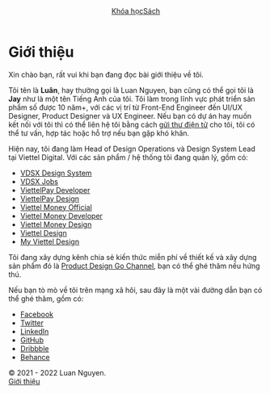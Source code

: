 
<!DOCTYPE html><html lang="en"><head><link rel="manifest" href="/manifest.json"/><link rel="icon" href="/favicon.ico" type="image/x-icon"/><link rel="icon" href="/favicon-16x16.png" type="image/png" sizes="16x16"/><link rel="icon" href="/favicon-32x32.png" type="image/png" sizes="32x32"/><link rel="apple-touch-icon" href="/touch-icon-iphone.png"/><link rel="apple-touch-icon" sizes="72x72" href="/touch-icon-ipad.png"/><link rel="apple-touch-icon" sizes="114x114" href="/touch-icon-iphone4.png"/><link rel="apple-touch-icon" sizes="144x144" href="/touch-icon-retina-ipad.png"/><meta name="theme-color" content="#16151a"/><meta name="viewport" content="width=device-width"/><meta charSet="utf-8"/><script>!function(){try{var d=document.documentElement.classList;d.remove('light','dark');var e=localStorage.getItem("theme");if(e){d.add(e)}else{d.add('dark');}}catch(t){}}();</script><title>Giới thiệu · Luan Nguyen</title><meta content="Working at the intersection of design and technologies. Also, passionate about Design Systems." name="description"/><meta property="og:url" content="https://luannguyen.design/gioi-thieu"/><link rel="canonical" href="https://luannguyen.design/gioi-thieu"/><meta property="og:type" content="website"/><meta property="og:site_name" content="Luan Nguyen · Digital Product Designer"/><meta property="og:description" content="Working at the intersection of design and technologies. Also, passionate about Design Systems."/><meta property="og:title" content="Giới thiệu · Luan Nguyen"/><meta property="og:image" content="https://luannguyen.design/index.jpg"/><meta name="twitter:card" content="summary_large_image"/><meta name="twitter:site" content="@luannguyen252"/><meta name="twitter:title" content="Giới thiệu · Luan Nguyen"/><meta name="twitter:description" content="Working at the intersection of design and technologies. Also, passionate about Design Systems."/><meta name="twitter:image" content="https://luannguyen.design/index.jpg"/><meta name="next-head-count" content="17"/><link rel="preload" href="/_next/static/css/6b39645d2fe7e99a5806.css" as="style"/><link rel="stylesheet" href="/_next/static/css/6b39645d2fe7e99a5806.css" data-n-g=""/><noscript data-n-css=""></noscript><script defer="" nomodule="" src="/_next/static/chunks/polyfills-381dbb3c33243b4920e6.js"></script><script src="/_next/static/chunks/webpack-deccef4b6f952a287e77.js" defer=""></script><script src="/_next/static/chunks/framework-64c50c9c66a92d1f3740.js" defer=""></script><script src="/_next/static/chunks/main-5dae5a8fec447859e5be.js" defer=""></script><script src="/_next/static/chunks/pages/_app-abcd7682b772e6cf6e3a.js" defer=""></script><script src="/_next/static/chunks/pages/gioi-thieu-75e627460f67ef80dd29.js" defer=""></script><script src="/_next/static/SjYBVc2uccVMEqsjrfxTR/_buildManifest.js" defer=""></script><script src="/_next/static/SjYBVc2uccVMEqsjrfxTR/_ssgManifest.js" defer=""></script></head><body><div id="__next"><div class="bg"></div><div class="pt-safe backdrop-filter backdrop-blur w-full fixed z-50 top-0 left-0"><header class="bg-white bg-opacity-60 border-b dark:bg-black dark:bg-opacity-60 dark:border-gray-800"><div class="mx-auto px-safe px-8 sm:pb-0 max-w-screen-md"><div class="flex items-center justify-between py-4"><a title="Quay lại Trang chủ" class="w-10 h-10 bg-black-200 dark:bg-gray-800 rounded-full shadow-inner logo hover:ring-2 ring-gray-300 transition-all duration-200" href="/"></a><div class="flex items-center"><nav><a class="text-gray-900 dark:text-white pr-6 py-4 " title="Khóa học" href="/khoa-hoc">Khóa học</a><a class="text-gray-900 dark:text-white pr-6 py-4 " title="Sách" href="/sach">Sách</a></nav></div></div></div></header></div><div class="content"><div class="main"><main class="mx-auto px-safe pt-18 pb-16 sm:pb-0 max-w-screen-md"><div class="max-w-5xl px-8 py-0 mx-auto"><h1 class="mt-5 mb-2">Giới thiệu</h1><p class="mb-10 text-gray-500 dark:text-gray-400">Xin chào bạn, rất vui khi bạn đang đọc bài giới thiệu về tôi.</p><div class="prose dark:prose-dark"><p>Tôi tên là <strong>Luân</strong>, hay thường gọi là Luan Nguyen, bạn cũng có thể gọi tôi là <strong>Jay</strong> như là một tên Tiếng Anh của tôi. Tôi làm trong lĩnh vực phát triển sản phẩm số được 10 năm+, với các vị trí từ Front-End Engineer đến UI/UX Designer, Product Designer và UX Engineer. Nếu bạn có dự án hay muốn kết nối với tôi thì có thể liên hệ tôi bằng cách<!-- --> <a title="Gửi thư điện tử đến hello@luannguyen.design" href="mailto:hello@luannguyen.design?subject=Xin chào Luân!">gửi thư điện tử</a> <!-- -->cho tôi, tôi có thể tư vấn, hợp tác hoặc hỗ trợ nếu bạn gặp khó khăn.</p><p>Hiện nay, tôi đang làm Head of Design Operations và Design System Lead tại Viettel Digital. Với các sản phẩm / hệ thống tôi đang quản lý, gồm có:</p><ul><li class="my-2"><a href="https://vdsx.design/" title="VDSX Design System" target="_blank" rel="nofollow noopener noreferrer">VDSX Design System</a></li><li class="my-2"><a href="https://vdsx.club/" title="VDSX Jobs" target="_blank" rel="nofollow noopener noreferrer">VDSX Jobs</a></li><li class="my-2"><a href="https://viettelpay.dev/" title="ViettelPay Developer" target="_blank" rel="nofollow noopener noreferrer">ViettelPay Developer</a></li><li class="my-2"><a href="https://viettelpay.design/" title="ViettelPay Design" target="_blank" rel="nofollow noopener noreferrer">ViettelPay Design</a></li><li class="my-2"><a href="https://vtmoney.vn/" title="Viettel Money Official" target="_blank" rel="nofollow noopener noreferrer">Viettel Money Official</a></li><li class="my-2"><a href="https://viettelmoney.dev/" title="Viettel Money Developer" target="_blank" rel="nofollow noopener noreferrer">Viettel Money Developer</a></li><li class="my-2"><a href="https://viettelmoney.design/" title="Viettel Money Design" target="_blank" rel="nofollow noopener noreferrer">Viettel Money Design</a></li><li class="my-2"><a href="https://viettel.design/" title="Viettel Design" target="_blank" rel="nofollow noopener noreferrer">Viettel Design</a></li><li class="my-2"><a href="https://myviettel.design/" title="My Viettel Design" target="_blank" rel="nofollow noopener noreferrer">My Viettel Design</a></li></ul><p>Tôi đang xây dựng kênh chia sẻ kiến thức miễn phí về thiết kế và xây dựng sản phẩm đó là<!-- --> <a href="https://www.youtube.com/channel/UCdR4-q0_6PMfON6SSFGCZVw" title="Product Design Go Channel" target="_blank" rel="nofollow noopener noreferrer">Product Design Go Channel</a>, bạn có thể ghé thăm nếu hứng thú.</p><p>Nếu bạn tò mò về tôi trên mạng xã hôi, sau đây là một vài đường dẫn bạn có thể ghé thăm, gồm có:</p><ul><li class="my-2"><a href="https://www.facebook.com/luannguyen252" title="Facebook" target="_blank" rel="nofollow noopener noreferrer">Facebook</a></li><li class="my-2"><a href="https://twitter.com/luannguyen252" title="Twitter" target="_blank" rel="nofollow noopener noreferrer">Twitter</a></li><li class="my-2"><a href="https://www.linkedin.com/in/luannguyen252/" title="LinkedIn" target="_blank" rel="nofollow noopener noreferrer">LinkedIn</a></li><li class="my-2"><a href="https://github.com/luannguyen252" title="GitHub" target="_blank" rel="nofollow noopener noreferrer">GitHub</a></li><li class="my-2"><a href="https://dribbble.com/luannguyen252/" title="Dribbble" target="_blank" rel="nofollow noopener noreferrer">Dribbble</a></li><li class="my-2"><a href="https://www.behance.net/luannguyen252" title="Behance" target="_blank" rel="nofollow noopener noreferrer">Behance</a></li></ul></div></div></main></div><footer class="py-8 border-t mt-5 dark:bg-black dark:bg-opacity-90 dark:border-gray-800"><div class="flex items-center justify-between px-8 mx-auto text-sm text-gray-500 dark:text-gray-400 sm:pb-0 max-w-screen-md"><div>© <!-- -->2021<!-- --> - <!-- -->2022<!-- --> <!-- -->Luan Nguyen<!-- -->.</div><div><a class="text-gray-900 dark:text-white py-4 active" title="Giới thiệu" href="/gioi-thieu">Giới thiệu</a></div></div></footer></div></div><script id="__NEXT_DATA__" type="application/json">{"props":{"pageProps":{}},"page":"/gioi-thieu","query":{},"buildId":"SjYBVc2uccVMEqsjrfxTR","nextExport":true,"autoExport":true,"isFallback":false,"scriptLoader":[]}</script></body></html>
